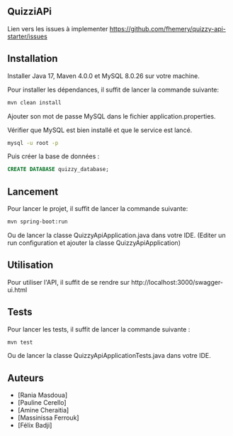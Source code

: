 ## QuizziAPi
Lien vers les issues à implementer https://github.com/fhemery/quizzy-api-starter/issues

## Installation
Installer Java 17, Maven 4.0.0 et MySQL 8.0.26 sur votre machine.

Pour installer les dépendances, il suffit de lancer la commande suivante:
```bash
mvn clean install
```

Ajouter son mot de passe MySQL dans le fichier application.properties.

Vérifier que MySQL est bien installé et que le service est lancé.
```bash
mysql -u root -p
```

Puis créer la base de données :
```sql
CREATE DATABASE quizzy_database;
```

## Lancement
Pour lancer le projet, il suffit de lancer la commande suivante:
```bash
mvn spring-boot:run
```

Ou de lancer la classe QuizzyApiApplication.java dans votre IDE.
(Editer un run configuration et ajouter la classe QuizzyApiApplication)

## Utilisation
Pour utiliser l'API, il suffit de se rendre sur http://localhost:3000/swagger-ui.html

## Tests
Pour lancer les tests, il suffit de lancer la commande suivante :
```bash
mvn test
```

Ou de lancer la classe QuizzyApiApplicationTests.java dans votre IDE.

## Auteurs
- [Rania Masdoua]
- [Pauline Cerello]
- [Amine Cheraitia]
- [Massinissa Ferrouk]
- [Félix Badji]